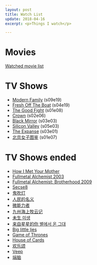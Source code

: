 ```yaml
---
layout: post
title: Watch List
update: 2018-04-16
excerpt: <p>Things I watch</p>

---
```


# Movies

[Watched movie list](https://movie.douban.com/people/58048467/)

# TV Shows

* [Modern Family](http://www.imdb.com/title/tt1442437/) (s09e19)
* [Fresh Off The Boat](http://www.imdb.com/title/tt3551096/) (s04e19)
* [The Good Fight](http://www.imdb.com/title/tt5853176/) (s01e08)
* [Crown](http://www.imdb.com/title/tt4786824/) (s02e06)
* [Black Mirror](http://www.imdb.com/title/tt2085059/) (s03e03)
* [Silicon Valley](http://www.imdb.com/title/tt2575988/) (s05e03)
* [The Expanse](http://www.imdb.com/title/tt3230854/) (s03e01)
* [北京女子图鉴](https://movie.douban.com/subject/27176635/) (s01e07)

# TV Shows ended

* [How I Met Your Mother](http://www.imdb.com/title/tt0460649/)
* [Fullmetal Alchemist 2003](http://www.imdb.com/title/tt0421357/)
* [Fullmetal Alchemist: Brotherhood 2009](http://www.imdb.com/title/tt1355642/)
* [Secse8](http://www.imdb.com/title/tt2431438/)
* [鬼吹灯](http://www.imdb.com/title/tt6413278/)
* [人民的名义](http://www.imdb.com/title/tt6742348/)
* [微能力者](https://movie.douban.com/subject/26774711/)
* [九州海上牧云记](https://movie.douban.com/subject/26322999/)
* [未生 미생](https://movie.douban.com/subject/25870057/)
* [来自星星的你 별에서 온 그대](https://movie.douban.com/subject/25698722/)
* [Big little lies](http://www.imdb.com/title/tt3920596/)
* [Game of Thrones](http://www.imdb.com/title/tt0944947/)
* [House of Cards](http://www.imdb.com/title/tt1856010/)
* [欢乐颂](https://movie.douban.com/subject/26743573/)
* [Veep](http://www.imdb.com/title/tt1759761)
* [端脑](https://movie.douban.com/subject/27006122/)